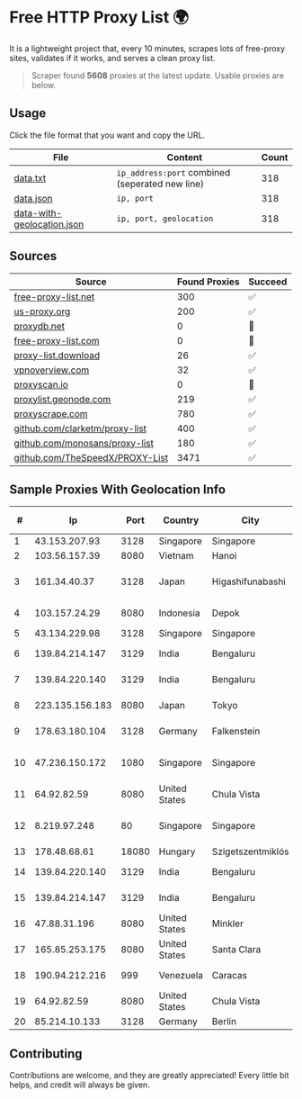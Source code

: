 
# Free HTTP Proxy List 🌍

It is a lightweight project that, every 10 minutes, scrapes lots of free-proxy sites, validates if it works, and serves a clean proxy list.


> Scraper found **5608** proxies at the latest update. Usable proxies are below.

## Usage

Click the file format that you want and copy the URL.


|File|Content|Count|
|----|-------|-----|
|[data.txt](https://raw.githubusercontent.com/themiralay/Proxy-List-World/master/data.txt)|`ip_address:port` combined (seperated new line)|318|
|[data.json](https://raw.githubusercontent.com/themiralay/Proxy-List-World/master/data.json)|`ip, port`|318|
|[data-with-geolocation.json](https://raw.githubusercontent.com/themiralay/Proxy-List-World/master/data-with-geolocation.json)|`ip, port, geolocation`|318|

## Sources

|Source|Found Proxies|Succeed|
|------|-------------|-------|
|[free-proxy-list.net](https://free-proxy-list.net)|300|✅|
|[us-proxy.org](https://www.us-proxy.org)|200|✅|
|[proxydb.net](http://proxydb.net)|0|🚫|
|[free-proxy-list.com](https://free-proxy-list.com/?page=&port=&type%5B%5D=http&type%5B%5D=https&up_time=0&search=Search)|0|🚫|
|[proxy-list.download](https://www.proxy-list.download/HTTP)|26|✅|
|[vpnoverview.com](https://vpnoverview.com/privacy/anonymous-browsing/free-proxy-servers)|32|✅|
|[proxyscan.io](https://www.proxyscan.io)|0|🚫|
|[proxylist.geonode.com](https://proxylist.geonode.com/api/proxy-list?limit=300&page=1&sort_by=lastChecked&sort_type=desc&protocols=http,https)|219|✅|
|[proxyscrape.com](https://api.proxyscrape.com/v2/?request=displayproxies&protocol=http&timeout=10000&country=all&ssl=all&anonymity=all)|780|✅|
|[github.com/clarketm/proxy-list](https://raw.githubusercontent.com/clarketm/proxy-list/master/proxy-list-raw.txt)|400|✅|
|[github.com/monosans/proxy-list](https://raw.githubusercontent.com/monosans/proxy-list/main/proxies/http.txt)|180|✅|
|[github.com/TheSpeedX/PROXY-List](https://raw.githubusercontent.com/TheSpeedX/PROXY-List/master/http.txt)|3471|✅|


## Sample Proxies With Geolocation Info

|#|Ip|Port|Country|City|Internet Service Provider|
|-|--|----|-------|----|-------------------------|
|1|43.153.207.93|3128|Singapore|Singapore|Aceville Pte.ltd|
|2|103.56.157.39|8080|Vietnam|Hanoi|VCCORP|
|3|161.34.40.37|3128|Japan|Higashifunabashi|NTT PC Communications, Inc.|
|4|103.157.24.29|8080|Indonesia|Depok|PT Dapur Remaja Multi Sarana|
|5|43.134.229.98|3128|Singapore|Singapore|Aceville Pte.ltd|
|6|139.84.214.147|3129|India|Bengaluru|The Constant Company, LLC|
|7|139.84.220.140|3129|India|Bengaluru|The Constant Company, LLC|
|8|223.135.156.183|8080|Japan|Tokyo|So-net Corporation|
|9|178.63.180.104|3128|Germany|Falkenstein|Hetzner Online GmbH|
|10|47.236.150.172|1080|Singapore|Singapore|Alibaba (US) Technology Co., Ltd.|
|11|64.92.82.59|8080|United States|Chula Vista|Momentum Telecom, Inc.|
|12|8.219.97.248|80|Singapore|Singapore|Alibaba (US) Technology Co., Ltd.|
|13|178.48.68.61|18080|Hungary|Szigetszentmiklós|UPC|
|14|139.84.220.140|3129|India|Bengaluru|The Constant Company, LLC|
|15|139.84.214.147|3129|India|Bengaluru|The Constant Company, LLC|
|16|47.88.31.196|8080|United States|Minkler|Alibaba.com LLC|
|17|165.85.253.175|8080|United States|Santa Clara|Google LLC|
|18|190.94.212.216|999|Venezuela|Caracas|IFX Networks Venezuela C.A.|
|19|64.92.82.59|8080|United States|Chula Vista|Momentum Telecom, Inc.|
|20|85.214.10.133|3128|Germany|Berlin|Strato AG|



## Contributing

Contributions are welcome, and they are greatly appreciated! Every
little bit helps, and credit will always be given.

